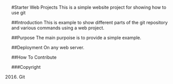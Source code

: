 #Starter Web Projects
This is a simple website project for showing how to use git

##Introduction
This is example to show different parts of the git repository and various commands using a web project.

##Purpose
The main purpoise is to provide a simple example.

##Deployment
On any web server.

##How To Contribute

###Copyright

2016. Git